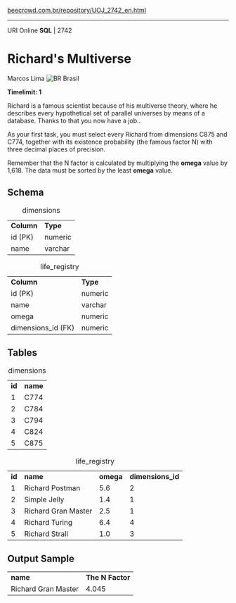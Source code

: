 <p><a href="https://www.beecrowd.com.br/repository/UOJ_2742_en.html">beecrowd.com.br/repository/UOJ_2742_en.html</a></p><hr>
                                  <div>
                                    <span>URI Online <strong>SQL</strong> | 2742 </span>
                                    <h1>Richard's Multiverse</h1>
                                    <div>
                                      <p>Marcos Lima <img src="https://resources.beecrowd.com.br/gallery/images/flags/br.gif" alt="BR"> Brasil</p>
                                    </div>
                                    <strong>Timelimit: 1</strong>
                                  </div>
                                  <div>
                                  <div>
                                    <p>
                                    Richard is a famous scientist because of his multiverse theory, where he describes every hypothetical set of parallel universes by means of a database. Thanks to that you now have a job..</p>
                                    <p>
                                    As your first task, you must select every Richard from dimensions C875 and C774, together with its existence probability (the famous factor N) with three decimal places of precision.</p>
                                    <p>Remember that the N factor is calculated by multiplying the <b>omega</b> value by 1,618. The data must be sorted by the least <b>omega</b> value.</p>
                                  </div>
                                  <div>
                                  <h2>Schema</h2>
                                  <div>
                                  <table>
                                  <caption>dimensions</caption>
                                  <tbody><tr>
                                  <td><strong>Column</strong></td>
                                  <td><strong>Type</strong></td>
                                </tr>
                                <tr>
                                  <td>id (PK)</td>
                                  <td>numeric</td>
                                </tr>
                                <tr>
                                  <td>name</td>
                                  <td>varchar</td>
                                </tr>
                              </tbody></table>
                              <table>
                              <caption>life_registry</caption>
                              <tbody><tr>
                              <td><strong>Column</strong></td>
                              <td><strong>Type</strong></td>
                            </tr>
                            <tr>
                              <td>id (PK)</td>
                              <td>numeric</td>
                            </tr>
                            <tr>
                              <td>name</td>
                              <td>varchar</td>
                            </tr>
                            <tr>
                              <td>omega</td>
                              <td>numeric</td>
                            </tr>
                            <tr>
                              <td>dimensions_id (FK)</td>
                              <td>numeric</td>
                            </tr>
                          </tbody></table>
                        </div>
                      </div>
                      <div>
                      <h2>Tables</h2>
                      <div>
                      <table>
                      <caption>dimensions</caption>
                      <tbody><tr>
                      <td><strong>id</strong></td>
                      <td><strong>name</strong></td>
                    </tr>
                    <tr>
                      <td>1</td>
                      <td>C774</td>
                    </tr>
                    <tr>
                      <td>2</td>
                      <td>C784</td>
                    </tr>
                    <tr>
                      <td>3</td>
                      <td>C794</td>
                    </tr>
                    <tr>
                      <td>4</td>
                      <td>C824</td>
                    </tr>
                    <tr>
                      <td>5</td>
                      <td>C875</td>
                    </tr>
                  </tbody></table>
                  <table>
                  <caption>life_registry</caption>
                  <tbody><tr>
                  <td><strong>id</strong></td>
                  <td><strong>name</strong></td>
                  <td><strong>omega</strong></td>
                  <td><strong>dimensions_id</strong></td>
                </tr>
                <tr>
                  <td>1</td>
                  <td>Richard Postman</td>
                  <td>5.6</td>
                  <td>2</td>
                </tr>
                <tr>
                  <td>2</td>
                  <td>Simple Jelly</td>
                  <td>1.4</td>
                  <td>1</td>
                </tr>
                <tr>
                  <td>3</td>
                  <td>Richard Gran Master</td>
                  <td>2.5</td>
                  <td>1</td>
                </tr>
                <tr>
                  <td>4</td>
                  <td>Richard Turing</td>
                  <td>6.4</td>
                  <td>4</td>
                </tr>
                <tr>
                  <td>5</td>
                  <td>Richard Strall</td>
                  <td>1.0</td>
                  <td>3</td>
                </tr>
              </tbody></table>
            </div>
          </div>
          <div>
          <h2>Output Sample</h2>
          <div>
          <table>
          <tbody><tr>
          <td><strong>name</strong></td>
          <td><strong>The N Factor</strong></td>
        </tr>
        <tr>
          <td>Richard Gran Master</td>
          <td>4.045</td>
        </tr>
      </tbody></table>
    </div>
  </div>
  <p>
  </p>
</div>